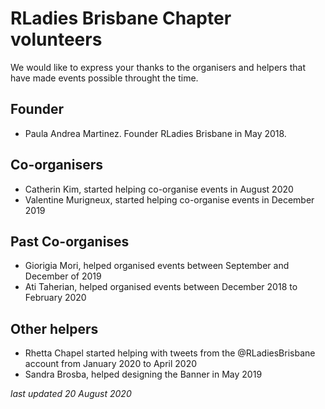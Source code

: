 # RLadies Brisbane Chapter volunteers

We would like to express your thanks to the organisers and helpers that have made events possible throught the time.

## Founder

- Paula Andrea Martinez. Founder RLadies Brisbane in May 2018.

## Co-organisers
- Catherin Kim, started helping co-organise events in August 2020
- Valentine Murigneux, started helping co-organise events in December 2019

## Past Co-organises

- Giorigia Mori, helped organised events between September and December of 2019
- Ati Taherian, helped organised events between December 2018 to February 2020

## Other helpers
- Rhetta Chapel started helping with tweets from the @RLadiesBrisbane account from January 2020 to April 2020
- Sandra Brosba, helped designing the Banner in May 2019


*last updated 20 August 2020*
